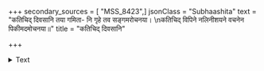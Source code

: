 +++
secondary_sources = [ "MSS_8423",]
jsonClass = "Subhaashita"
text = "कतिचिद् दिवसानि तया गमिता- नि गृहे तव सङ्गमरोचनया।  \nकतिचिद् विपिने नलिनीशयने वचनेन पिकीमदमोचनया॥"
title = "कतिचिद् दिवसानि"

+++

<details><summary>Text</summary>

कतिचिद् दिवसानि तया गमिता- नि गृहे तव सङ्गमरोचनया।  
कतिचिद् विपिने नलिनीशयने वचनेन पिकीमदमोचनया॥
</details>
